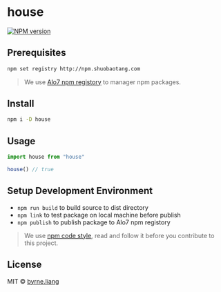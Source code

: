 # house

[![NPM version][npm-image]][npm-url]

> 

## Prerequisites
```sh
npm set registry http://npm.shuobaotang.com
```
> We use [Alo7 npm registory](http://npm.shuobaotang.com/) to manager npm packages.

## Install

```sh
npm i -D house
```

## Usage

```js
import house from "house"

house() // true
```

## Setup Development Environment
* `npm run build` to build source to dist directory
* `npm link` to test package on local machine before publish
* `npm publish` to publish package to Alo7 npm registory

> We use [npm code style](https://docs.npmjs.com/misc/coding-style), read and follow it before you contribute to this project.

## License

MIT © [byrne.liang](https://git.saybot.net/byrne.liang/house)

[npm-url]: https://npm.shuobaotang.com
[npm-image]: https://img.shields.io/badge/Alo7%20npm-v1.0.0-blue.svg

